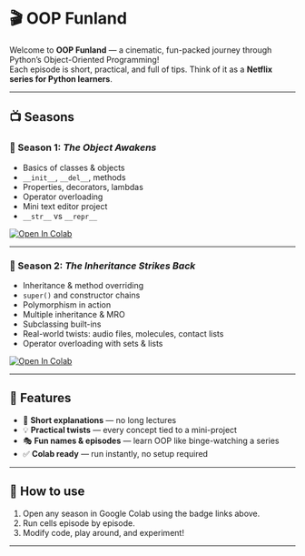 # 🎬 OOP Funland

Welcome to **OOP Funland** — a cinematic, fun-packed journey through Python’s Object-Oriented Programming!  
Each episode is short, practical, and full of tips. Think of it as a **Netflix series for Python learners**.  

---

## 📺 Seasons

### 🌟 Season 1: *The Object Awakens*
- Basics of classes & objects  
- `__init__`, `__del__`, methods  
- Properties, decorators, lambdas  
- Operator overloading  
- Mini text editor project  
- `__str__` vs `__repr__`  

[![Open In Colab](https://colab.research.google.com/assets/colab-badge.svg)](https://colab.research.google.com/github/aminsystem/oop-funland/blob/main/OOP_Funland_Season_1.ipynb)

---

### 🧬 Season 2: *The Inheritance Strikes Back*
- Inheritance & method overriding  
- `super()` and constructor chains  
- Polymorphism in action  
- Multiple inheritance & MRO  
- Subclassing built-ins  
- Real-world twists: audio files, molecules, contact lists  
- Operator overloading with sets & lists  

[![Open In Colab](https://colab.research.google.com/assets/colab-badge.svg)](https://colab.research.google.com/github/aminsystem/oop-funland/blob/main/OOP_Funland_Season_1.ipynb)

---

## 🎯 Features
- 👀 **Short explanations** — no long lectures  
- 💡 **Practical twists** — every concept tied to a mini-project  
- 🎭 **Fun names & episodes** — learn OOP like binge-watching a series  
- ✅ **Colab ready** — run instantly, no setup required  

---

## 🚀 How to use
1. Open any season in Google Colab using the badge links above.  
2. Run cells episode by episode.  
3. Modify code, play around, and experiment!  

---

